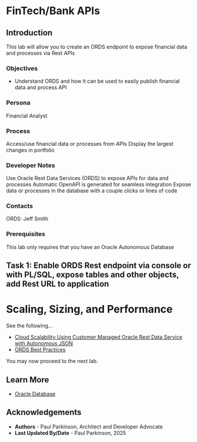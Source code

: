 # FinTech/Bank APIs

## Introduction

This lab will allow you to create an ORDS endpoint to expose financial data and processes via Rest APIs



### Objectives

-  Understand ORDS and how it can be used to easily publish financial data and process API

### Persona

Financial Analyst

### Process

Access/use financial data or processes from APIs
Display the largest changes in portfolio

### Developer Notes

Use Oracle Rest Data Services (ORDS) to expose APIs for data and processes
Automatic OpenAPI is generated for seamless integration
Expose data or processes in the database with a couple clicks or lines of code

### Contacts

ORDS: Jeff Smith

### Prerequisites

This lab only requires that you have an Oracle Autonomous Database

## Task 1: Enable ORDS Rest endpoint via console or with PL/SQL, expose tables and other objects, add Rest URL to application


[](youtube:8Tgmy74A4Bg)


# Scaling, Sizing, and Performance

See the following...
* [Cloud Scalability Using Customer Managed Oracle Rest Data Service with Autonomous JSON](https://medium.com/oracledevs/cloud-scalability-using-customer-managed-oracle-rest-data-service-with-autonomous-json-275fa06e8d22)
* [ORDS Best Practices](https://www.oracle.com/database/technologies/appdev/rest/best-practices/)


You may now proceed to the next lab.

## Learn More

* [Oracle Database](https://bit.ly/mswsdatabase)

## Acknowledgements
* **Authors** - Paul Parkinson, Architect and Developer Advocate
* **Last Updated By/Date** - Paul Parkinson, 2025

